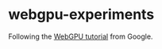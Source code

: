 # webgpu-experiments

Following the [WebGPU tutorial](https://codelabs.developers.google.com/your-first-webgpu-app) from Google.
